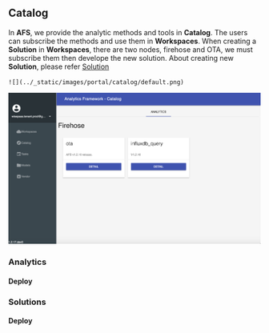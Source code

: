 ## Catalog
In **AFS**, we provide the analytic methods and tools in **Catalog**. The users can subscribe the methods and use them in **Workspaces**. When creating a **Solution** in **Workspaces**, there are two nodes, firehose and OTA, we must subscribe them then develope the new solution. About creating new **Solution**, please refer [Solution](https://afs-docs.readthedocs.io/en/latest/portal/workspace.html#solution)


	![](../_static/images/portal/catalog/default.png)

![](../_static/images/portal/catalog/catalog.png)

### Analytics

#### Deploy

### Solutions

#### Deploy
